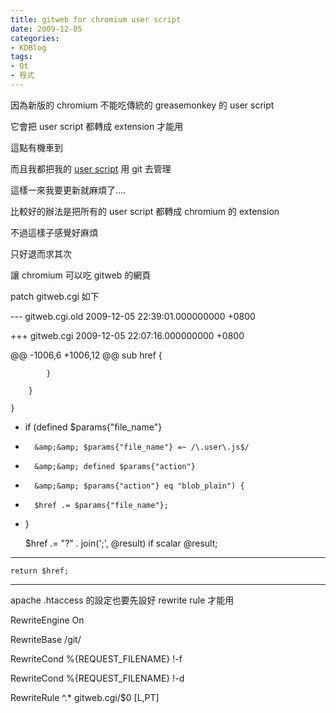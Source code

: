 ```yaml
---
title: gitweb for chromium user script
date: 2009-12-05
categories:
- KDBlog
tags:
- Qt
- 程式
---
```

因為新版的 chromium 不能吃傳統的 greasemonkey 的 user script

它會把 user script 都轉成 extension 才能用

這點有機車到

而且我都把我的 <a href="http://www.tsaikd.org/git/?p=greasemonkey.git;a=summary">user script</a> 用 git 去管理

這樣一來我要更新就麻煩了....

比較好的辦法是把所有的 user script 都轉成 chromium 的 extension

不過這樣子感覺好麻煩

只好退而求其次

讓 chromium 可以吃 gitweb 的網頁

patch gitweb.cgi 如下

<quote header="diff gitweb.cgi.old gitweb.cgi">

--- gitweb.cgi.old  2009-12-05 22:39:01.000000000 +0800

+++ gitweb.cgi  2009-12-05 22:07:16.000000000 +0800

@@ -1006,6 +1006,12 @@ sub href {

            }

        }

    }

+   if (defined $params{"file_name"}

+       &amp;&amp; $params{"file_name"} =~ /\.user\.js$/

+       &amp;&amp; defined $params{"action"}

+       &amp;&amp; $params{"action"} eq "blob_plain") {

+       $href .= $params{"file_name"};

+   }

    $href .= "?" . join(';', @result) if scalar @result;

---

    return $href;

</quote>

---

apache .htaccess 的設定也要先設好 rewrite rule 才能用

<quote header="/git/.htaccess">

RewriteEngine On

RewriteBase /git/

RewriteCond %{REQUEST_FILENAME} !-f

RewriteCond %{REQUEST_FILENAME} !-d

RewriteRule ^.* gitweb.cgi/$0 [L,PT]

</quote>

